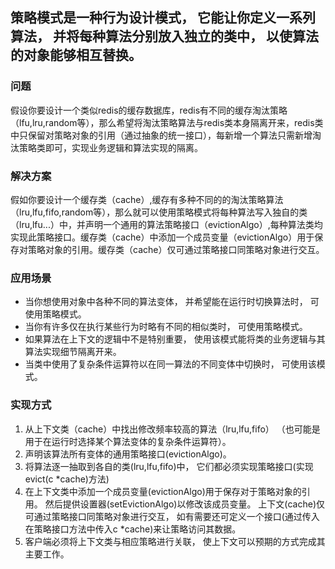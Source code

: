 ## 策略模式是一种行为设计模式， 它能让你定义一系列算法， 并将每种算法分别放入独立的类中， 以使算法的对象能够相互替换。

### 问题
假设你要设计一个类似redis的缓存数据库，redis有不同的缓存淘汰策略（lfu,lru,random等），那么希望将淘汰策略算法与redis类本身隔离开来，redis类中只保留对策略对象的引用（通过抽象的统一接口），每新增一个算法只需新增淘汰策略类即可，实现业务逻辑和算法实现的隔离。

### 解决方案
假如你要设计一个缓存类（cache）,缓存有多种不同的的淘汰策略算法（lru,lfu,fifo,random等），那么就可以使用策略模式将每种算法写入独自的类（lru,lfu...）中，并声明一个通用的算法策略接口（evictionAlgo）,每种算法类均实现此策略接口。缓存类（cache）中添加一个成员变量（evictionAlgo）用于保存对策略对象的引用。缓存类（cache）仅可通过策略接口同策略对象进行交互。
### 应用场景
- 当你想使用对象中各种不同的算法变体， 并希望能在运行时切换算法时， 可使用策略模式。
- 当你有许多仅在执行某些行为时略有不同的相似类时， 可使用策略模式。
- 如果算法在上下文的逻辑中不是特别重要， 使用该模式能将类的业务逻辑与其算法实现细节隔离开来。
- 当类中使用了复杂条件运算符以在同一算法的不同变体中切换时， 可使用该模式。
### 实现方式
1. 从上下文类（cache）中找出修改频率较高的算法（lru,lfu,fifo） （也可能是用于在运行时选择某个算法变体的复杂条件运算符）。
2. 声明该算法所有变体的通用策略接口(evictionAlgo)。
3. 将算法逐一抽取到各自的类(lru,lfu,fifo)中， 它们都必须实现策略接口(实现evict(c *cache)方法)
4. 在上下文类中添加一个成员变量(evictionAlgo)用于保存对于策略对象的引用。 然后提供设置器(setEvictionAlgo)以修改该成员变量。 上下文(cache)仅可通过策略接口同策略对象进行交互， 如有需要还可定义一个接口(通过传入在策略接口方法中传入c *cache)来让策略访问其数据。
5. 客户端必须将上下文类与相应策略进行关联， 使上下文可以预期的方式完成其主要工作。